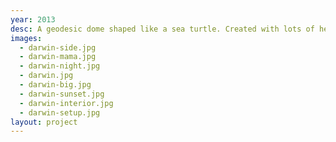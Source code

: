 ```yaml
---
year: 2013
desc: A geodesic dome shaped like a sea turtle. Created with lots of help from my friends.
images:
  - darwin-side.jpg
  - darwin-mama.jpg
  - darwin-night.jpg
  - darwin.jpg
  - darwin-big.jpg
  - darwin-sunset.jpg
  - darwin-interior.jpg
  - darwin-setup.jpg
layout: project
---
```

